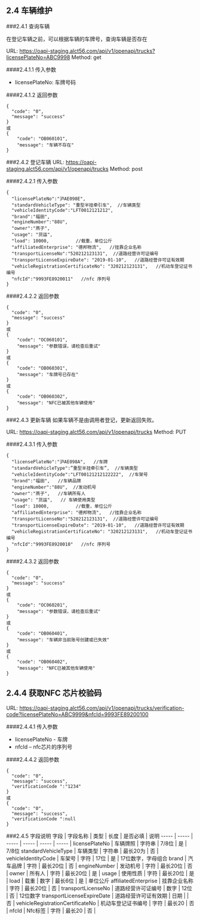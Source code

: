 
## 2.4 <span id="2-4">车辆维护</span>
###2.4.1 <span id="2-4-1">查询车辆</span>

在登记车辆之前，可以根据车辆的车牌号，查询车辆是否存在

URL: https://oapi-staging.alct56.com/api/v1/openapi/trucks?licensePlateNo=ABC9998
Method: get

####2.4.1.1 传入参数
* licensePlateNo: 车牌号码

####2.4.1.2 返回参数
```
{
  "code": "0",
  "message": "success"
}
或
{
    "code": "OB060101",
    "message": "车辆不存在"
}
```

###2.4.2 <span id="2-4-2">登记车辆</span>
URL: https://oapi-staging.alct56.com/api/v1/openapi/trucks
Method: post

####2.4.2.1 传入参数
```
{
  "licensePlateNo":"沪AE098E",
  "standardVehicleType": "重型半挂牵引车",  //车辆类型
  "vehicleIdentityCode":"LFT0012121212",
  "brand":"福田",
  "engineNumber":"88U",
  "owner":"燕子",
  "usage": "货运",
  "load": 10000,          //载重，单位公斤
  "affiliatedEnterprise": "德邦物流",   //挂靠企业名称
  "transportLicenseNo":"520212123131",  //道路经营许可证编号
  "transportLicenseExpireDate": "2019-01-10",   //道路经营许可证有效期
  "vehicleRegistrationCertificateNo": "320212123131",   //机动车登记证书编号
  "nfcId":"9993FE8920011"   //nfc 序列号
}
```

####2.4.2.2 返回参数
```
{
  "code": "0",
  "message": "success"
}
或
{
    "code": "OC060101",
    "message": "参数错误，请检查后重试"
}
或
{
    "code": "OB060301",
    "message": "车牌号已存在"
}
或
{
    "code": "OB060302",
    "message": "NFC已被其他车辆使用"
}
```

###2.4.3 <span id="2-4-3">更新车辆</span>
如果车辆不是由调用者登记，更新返回失败。

URL: https://oapi-staging.alct56.com/api/v1/openapi/trucks
Method: PUT

####2.4.3.1 传入参数
```
{
  "licensePlateNo":"沪AE098A",   //车牌
  "standardVehicleType":”重型半挂牵引车”,  //车辆类型
  "vehicleIdentityCode":"LFT00121212122222",  //车架号
  "brand":"福田",   //车辆品牌
  "engineNumber":"88U",  //发动机号
  "owner":"燕子",   //车辆所有人
  "usage": "货运",   // 车辆使用类型
  "load": 10000,          //载重，单位公斤
  "affiliatedEnterprise": "德邦物流",   //挂靠企业名称
  "transportLicenseNo":"520212123131",  //道路经营许可证编号
  "transportLicenseExpireDate": "2019-01-10",   //道路经营许可证有效期
  "vehicleRegistrationCertificateNo": "320212123131",   //机动车登记证书编号
  "nfcId":"9993FE8920010"   //nfc 序列号
}
```

####2.4.3.2 返回参数
```
{
  "code": "0",
  "message": "success"
}
或
{
    "code": "OC060201",
    "message": "参数错误，请检查后重试"
}
或
{
    "code": "OB060401",
    "message": "车辆非当前账号创建或已失效"
}
或
{
    "code": "OB060402",
    "message": "NFC已被其他车辆使用"
}
```


## 2.4.4 <span id="2-4-4">获取NFC 芯片校验码</span>

URL: https://oapi-staging.alct56.com/api/v1/openapi/trucks/verification-code?licensePlateNo=ABC9999&nfcId=9993FE89200100

####2.4.4.1 传入参数
* licensePlateNo  - 车牌
* nfcId – nfc芯片的序列号

####2.4.4.2 返回参数
```
{
  "code": "0",
  "message": "success",
  "verificationCode ":"1234"
}
或
{
  "code": "0",
  "message": "success",
  "verificationCode ":null
}
```

###2.4.5 <span id="2-4-5">字段说明</span>
字段 | 字段名称 | 类型 | 长度 | 是否必填 | 说明
----- | ----- | ----- | ----- | ----- | ----- |
licensePlateNo | 车辆牌照 | 字符串 | 7/8位 | 是 | 7/8位
standardVehicleType | 车辆类型 | 字符串 | 最长20为 | 否 |
vehicleIdentityCode | 车架号 | 字符 | 17位 | 是 | 17位数字，字母组合
brand | 汽车品牌 | 字符 | 最长20位 | 否 |
engineNumber | 发动机号 | 字符 | 最长20位 | 否 |
owner | 所有人 | 字符 | 最长20位 | 是 |
usage | 使用性质 | 字符 | 最长20位 | 是 |
load | 载重 | 数字 | 最长6位 | 是 | 单位公斤
affiliatedEnterprise | 挂靠企业名称 | 字符 | 最长20位 | 否 |
transportLicenseNo | 道路经营许可证编号 | 数字 | 12位 | 否 | 12位数字
transportLicenseExpireDate | 道路经营许可证有效期 | 日期 |  | 否 |
vehicleRegistrationCertificateNo | 机动车登记证书编号 | 字符 | 最长20 | 否 |
nfcId | Nfc标签 | 字符 | 最长20 | 否 |